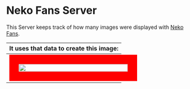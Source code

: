 # Neko Fans Server

This Server keeps track of how many images were displayed with [Neko Fans](https://github.com/Meisterlala/NekoFans).




| It uses that data to create this image: |
| --- |
|<img src="https://nekoserver-git-eeov26blya-od.a.run.app/count_image" width="100%" style="border-width: 25px;   border-color: red;   border-style: solid;"/>|
